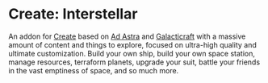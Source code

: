 # Create: Interstellar

An addon for [Create](https://modrinth.com/mod/create-fabric) based on
[Ad Astra](https://modrinth.com/mod/ad-astra) and
[Galacticraft](https://modrinth.com/mod/galacticraft-legacy) with a massive
amount of content and things to explore, focused on ultra-high quality
and ultimate customization. Build your own ship, build your own space
station, manage resources, terraform planets, upgrade your suit, battle
your friends in the vast emptiness of space, and so much more.
